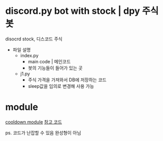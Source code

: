 # discord.py bot with stock | dpy 주식 봇

disocrd stock, 디스코드 주식
   
+ 파일 설명
  + index.py
    - main code | 메인코드
    - 봇의 기능들이 들어가 있는 곳
  + j1.py
    - 주식 가격을 가져와서 DB에 저장하는 코드
    - sleep값을 임의로 변경해 사용 가능

# module
[cooldown module](https://github.com/cheocho/Cooldown)
[참고 코드](https://github.com/cord0318/Stock-Bot/blob/main/main.py)

ps. 코드가 난잡할 수 있음 완성형이 아님

